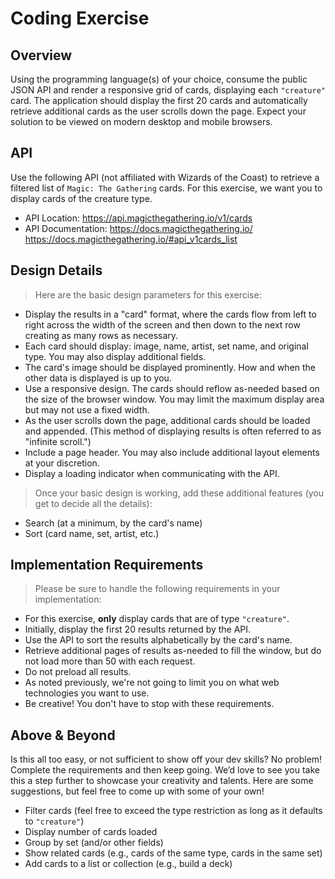 # Coding Exercise
## Overview
Using the programming language(s) of your choice, consume the public JSON API and render a responsive grid of cards, displaying each `"creature"` card. The application should display the first 20 cards and automatically retrieve additional cards as the user scrolls down the page. Expect your solution to be viewed on modern desktop and mobile browsers.

## API
Use the following API (not affiliated with Wizards of the Coast) to retrieve a filtered list of `Magic: The Gathering` cards. For this exercise, we want you to display cards of the creature type.

* API Location: https://api.magicthegathering.io/v1/cards
* API Documentation:
https://docs.magicthegathering.io/
https://docs.magicthegathering.io/#api_v1cards_list

## Design Details
> Here are the basic design parameters for this exercise:
* Display the results in a "card" format, where the cards flow from left to right across the width of the screen and then down to the next row creating as many rows as necessary.
* Each card should display: image, name, artist, set name, and original type. You may also display additional fields.
* The card's image should be displayed prominently. How and when the other data is displayed is up to you.
* Use a responsive design. The cards should reflow as-needed based on the size of the browser window. You may limit the maximum display area but may not use a fixed width.
* As the user scrolls down the page, additional cards should be loaded and appended. (This method of displaying results is often referred to as "infinite scroll.")
* Include a page header. You may also include additional layout elements at your discretion.
* Display a loading indicator when communicating with the API.

> Once your basic design is working, add these additional features (you get to decide all the details):
* Search (at a minimum, by the card's name)
* Sort (card name, set, artist, etc.)

## Implementation Requirements
> Please be sure to handle the following requirements in your implementation:
* For this exercise, **only** display cards that are of type `"creature"`.
* Initially, display the first 20 results returned by the API.
* Use the API to sort the results alphabetically by the card's name.
* Retrieve additional pages of results as-needed to fill the window, but do not load more than 50 with each request.
* Do not preload all results.
* As noted previously, we're not going to limit you on what web technologies you want to use.
* Be creative! You don't have to stop with these requirements.

## Above & Beyond
Is this all too easy, or not sufficient to show off your dev skills? No problem! Complete the requirements and then keep going. We’d love to see you take this a step further to showcase your creativity and talents. Here are some suggestions, but feel free to come up with some of your own!
* Filter cards (feel free to exceed the type restriction as long as it defaults to `"creature"`)
* Display number of cards loaded
* Group by set (and/or other fields)
* Show related cards (e.g., cards of the same type, cards in the same set)
* Add cards to a list or collection (e.g., build a deck)
